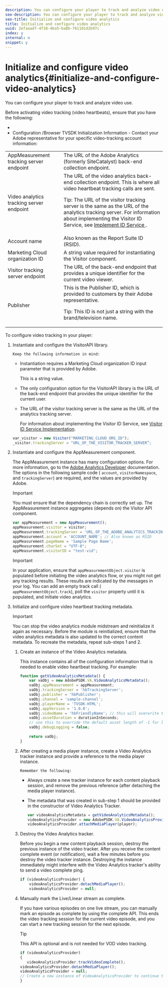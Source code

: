 ```yaml
---
description: You can configure your player to track and analyze video use.
seo-description: You can configure your player to track and analyze video use.
seo-title: Initialize and configure video analytics
title: Initialize and configure video analytics
uuid: 2efaaad7-4f18-4ba5-ba8b-761101d2b97c
index: y
internal: n
snippet: y
---
```


# Initialize and configure video analytics{#initialize-and-configure-video-analytics}

You can configure your player to track and analyze video use.

Before activating video tracking (video heartbeats), ensure that you have the following:

* 
* Configuration /Browser TVSDK Initialization Information - Contact your Adobe representative for your specific video-tracking account information: 

<table id="table_3565328ABBEE4605A92EAE1ADE5D6F84"> 
 <tbody> 
  <tr> 
   <td colname="col1"> AppMeasurement tracking server endpoint </td> 
   <td colname="col2"> The URL of the Adobe Analytics (formerly SiteCatalyst) back-end collection endpoint. </td> 
  </tr> 
  <tr> 
   <td colname="col1"> Video analytics tracking server endpoint </td> 
   <td colname="col2"> The URL of the video analytics back-end collection endpoint. This is where all video heartbeat tracking calls are sent. <p>Tip:  The URL of the visitor tracking server is the same as the URL of the analytics tracking server. For information about implementing the Visitor ID Service, see <a href="https://marketing.adobe.com/resources/help/en_US/mcvid/mcvid-setup-target.html" format="html" scope="external"> Implement ID Service </a>. </p> </td> 
  </tr> 
  <tr> 
   <td colname="col1"> Account name </td> 
   <td colname="col2"> Also known as the Report Suite ID (RSID). </td> 
  </tr> 
  <tr> 
   <td colname="col1"> Marketing Cloud organization ID </td> 
   <td colname="col2"> A string value required for instantiating the Visitor component. </td> 
  </tr> 
  <tr> 
   <td colname="col1"> Visitor tracking server endpoint </td> 
   <td colname="col2"> The URL of the back-end endpoint that provides a unique identifier for the current video viewer. </td> 
  </tr> 
  <tr> 
   <td colname="col1"> Publisher </td> 
   <td colname="col2"> This is the Publisher ID, which is provided to customers by their Adobe representative. <p>Tip:  This ID is not just a string with the brand/television name. </p> </td> 
  </tr> 
 </tbody> 
</table>

To configure video tracking in your player: 

1. Instantiate and configure the VisitorAPI library.

       Keep the following information in mind:

    * Instantiation requires a Marketing Cloud organization ID input parameter that is provided by Adobe.

      This is a string value. 
    * The only configuration option for the VisitorAPI library is the URL of the back-end endpoint that provides the unique identifier for the current user. 
    * The URL of the visitor tracking server is the same as the URL of the analytics tracking server.

      For information about implementing the Visitor ID Service, see [Visitor ID Service Implementation](https://marketing.adobe.com/resources/help/en_US/mcvid/mcvid_implement.html).

   ```js
   var_visitor = new Visitor("MARKETING_CLOUD_ORG_ID"); 
   _visitor.trackingServer = "URL_OF_THE_VISITOR_TRACKER_SERVER”;
   ```

1. Instantiate and configure the AppMeasurement component.

   The AppMeasurement instance has many configuration options. For more information, go to the [Adobe Analytics Developer](https://microsite.omniture.com/t2/help/en_US/reference/#Developer) documentation. The options in the following sample code ( `account`, `visitorNamespace`, and `trackingServer`) are required, and the values are provided by Adobe. 

   >[!IMPORTANT]
   >
   >You must ensure that the dependency chain is correctly set up. The AppMeasurement instance aggregates (depends on) the Visitor API component.

   ```js
   var appMeasurement = new AppMeasurement(); 
   appMeasurement.visitor = visitor; 
   appMeasurement.trackingServer = 'URL_OF_THE_ADOBE_ANALYTICS_TRACKING_SERVER'; 
   appMeasurement.account = 'ACCOUNT_NAME'; // Also known as RSID 
   appMeasurement.pageName = 'Sample Page Name'; 
   appMeasurement.charSet = "UTF-8"; 
   appMeasurement.visitorID = "test-vid";
   ```

   >[!IMPORTANT]
   >
   >In your application, ensure that `appMeasurementObject.visitor` is populated before initiating the video analytics flow, or you might not get any tracking results. These results are indicated by the  messages in your log. You can add an empty track call ( `appMeasurementObject.track`), poll the `visitor` property until it is populated, and initiate video analytics.

1. Initialize and configure video heartbeat tracking metadata.

   >[!IMPORTANT]
   >
   >You can stop the video analytics module midstream and reinitialize it again as necessary. Before the module is reinitialized, ensure that the video analytics metadata is also updated to the correct content metadata. To recreate the metadata, repeat sub-steps 1 and 2.

   1. Create an instance of the Video Analytics metadata.
   
      This instance contains all of the configuration information that is needed to enable video heartbeat tracking. For example:    
   
      ```js   
      function getVideoAnalyticsMetadata() { 
          var vaObj = new AdobePSDK.VA.VideoAnalyticsMetadata(); 
          vaObj.appMeasurement = appMeasurement; 
          vaObj.trackingServer = 'hbTrackingServer'; 
          vaObj.publisher = 'hbPublisher'; 
          vaObj.channel = 'sample-channel'; 
          vaObj.playerName = 'TVSDK-HTML'; 
          vaObj.appVersion = '1.0.0'; 
          vaObj.videoName = 'hbFriendlyName'; // this will overwrite the ContextData variable a.media.friendlyName 
          vaObj.assetDuration = durationInSeconds; 
          // use this to override the default asset length of -1 for live streams 
          vaObj.debugLogging = false; 
        
          return vaObj; 
      }
      ```

   1. After creating a media player instance, create a Video Analytics tracker instance and provide a reference to the media player instance.
   
          Remember the following:

       * Always create a new tracker instance for each content playback session, and remove the previous reference (after detaching the media player instance). 
       * The metadata that was created in sub-step 1 should be provided in the constructor of Video Analytics Tracker.

          ```js       
          var videoAnalyticsMetadata = getVideoAnalyticsMetadata(); 
          videoAnalyticsProvider = new AdobePSDK.VA.VideoAnalyticsProvider(videoAnalyticsMetadata); 
          videoAnalyticsProvider.attachMediaPlayer(player);
          ```

   1. Destroy the Video Analytics tracker.
   
      Before you begin a new content playback session, destroy the previous instance of the video tracker. After you receive the content complete event (or notification), wait a few minutes before you destroy the video tracker instance. Destroying the instance immediately might interfere with the Video Analytics tracker's ability to send a video complete ping.

      ```js   
      if (videoAnalyticsProvider) { 
          videoAnalyticsProvider.detachMediaPlayer(); 
          videoAnalyticsProvider = null;
      ```   
   
   1. Manually mark the Live/Linear stream as complete.
   
      If you have various episodes on one live stream, you can manually mark an episode as complete by using the complete API. This ends the video tracking session for the current video episode, and you can start a new tracking session for the next episode.    
   
      >[!TIP]
      >
      >This API is optional and is not needed for VOD video tracking.

      ```js   
      if (videoAnalyticsProvider) 
      { 
         videoAnalyticsProvider.trackVideoComplete(); 
      videoAnalyticsProvider.detachMediaPlayer(); 
      videoAnalyticsProvider = null; 
      // Create a new instance of VideoAnalyticsProvider to continue tracking. 
      } 
      ```   
   
